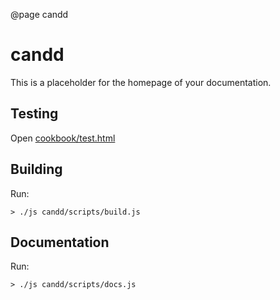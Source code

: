 @page candd

# candd

This is a placeholder for the homepage of your documentation.

## Testing

Open [cookbook/test.html](../test.html)

## Building

Run:

    > ./js candd/scripts/build.js
    
## Documentation

Run:

    > ./js candd/scripts/docs.js
